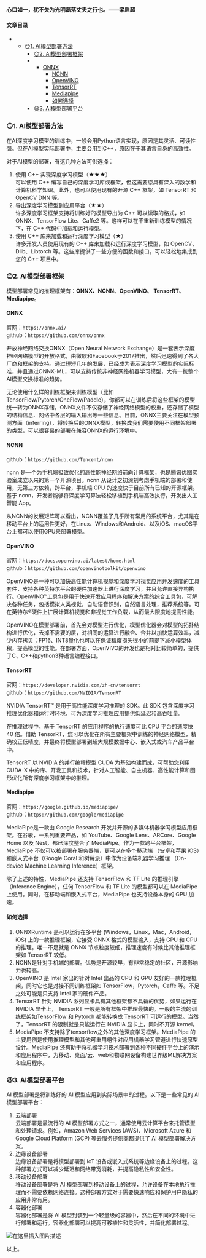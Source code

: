 






**心口如一，犹不失为光明磊落丈夫之行也。——梁启超**  
 



#### 文章目录


* + [:smirk:1. AI模型部署方法](#smirk1_AI_2)
	+ [:blush:2. AI模型部署框架](#blush2_AI_14)
	+ - [ONNX](#ONNX_17)
		- [NCNN](#NCNN_25)
		- [OpenVINO](#OpenVINO_32)
		- [TensorRT](#TensorRT_40)
		- [Mediapipe](#Mediapipe_50)
		- [如何选择](#_58)
	+ [:satisfied:3. AI模型部署平台](#satisfied3_AI_64)




### 😏1. AI模型部署方法


在AI深度学习模型的训练中，一般会用Python语言实现，原因是其灵活、可读性强。但在AI模型实际部署中，主要会用到C++，原因在于其语言自身的高效性。


对于AI模型的部署，有这几种方法可供选择：


1. 使用 C++ 实现深度学习模型（★★★）  
 可以使用 C++ 编写自己的深度学习库或框架，但这需要您具有深入的数学和计算机科学知识。此外，也可以使用现有的开源 C++ 框架，如 TensorRT 和 OpenCV DNN 等。
2. 导出深度学习模型到应用平台（★★）  
 许多深度学习框架支持将训练好的模型导出为 C++ 可以读取的格式，如 ONNX、TensorFlow Lite、Caffe2 等。这样可以在不重新训练模型的情况下，在 C++ 代码中加载和运行模型。
3. 使用 C++ 库来加载和运行深度学习模型（★）  
 许多开发人员使用现有的 C++ 库来加载和运行深度学习模型，如 OpenCV、Dlib、Libtorch 等。这些库提供了一些方便的函数和接口，可以轻松地集成到您的 C++ 项目中。


### 😊2. AI模型部署框架


模型部署常见的推理框架有：**ONNX、NCNN、OpenVINO、 TensorRT、Mediapipe**。


#### ONNX


官网：`https://onnx.ai/`  
 github：`https://github.com/onnx/onnx`


开放神经网络交换ONNX（Open Neural Network Exchange）是一套表示深度神经网络模型的开放格式，由微软和Facebook于2017推出，然后迅速得到了各大厂商和框架的支持。通过短短几年的发展，已经成为表示深度学习模型的实际标准，并且通过ONNX-ML，可以支持传统非神经网络机器学习模型，大有一统整个AI模型交换标准的趋势。


无论使用什么样的训练框架来训练模型（比如TensorFlow/Pytorch/OneFlow/Paddle），你都可以在训练后将这些框架的模型统一转为ONNX存储。ONNX文件不仅存储了神经网络模型的权重，还存储了模型的结构信息、网络中各层的输入输出等一些信息。目前，ONNX主要关注在模型预测方面（inferring），将转换后的ONNX模型，转换成我们需要使用不同框架部署的类型，可以很容易的部署在兼容ONNX的运行环境中。


#### NCNN


github：`https://github.com/Tencent/ncnn`


ncnn 是一个为手机端极致优化的高性能神经网络前向计算框架，也是腾讯优图实验室成立以来的第一个开源项目。ncnn 从设计之初深刻考虑手机端的部署和使用，无第三方依赖，跨平台，手机端 CPU 的速度快于目前所有已知的开源框架。基于 ncnn，开发者能够将深度学习算法轻松移植到手机端高效执行，开发出人工智能 App。


从NCNN的发展矩阵可以看出，NCNN覆盖了几乎所有常用的系统平台，尤其是在移动平台上的适用性更好，在Linux、Windows和Android、以及iOS、macOS平台上都可以使用GPU来部署模型。


#### OpenVINO


官网：`https://docs.openvino.ai/latest/home.html`  
 github：`https://github.com/openvinotoolkit/openvino`


OpenVINO是一种可以加快高性能计算机视觉和深度学习视觉应用开发速度的工具套件，支持各种英特尔平台的硬件加速器上进行深度学习，并且允许直接异构执行。OpenVINO™工具包是用于快速开发应用程序和解决方案的综合工具包，可解决各种任务，包括模拟人类视觉，自动语音识别，自然语言处理，推荐系统等。可在英特尔®硬件上扩展计算机视觉和非视觉工作负载，从而最大限度地提高性能。


OpenVINO在模型部署前，首先会对模型进行优化，模型优化器会对模型的拓扑结构进行优化，去掉不需要的层，对相同的运算进行融合、合并以加快运算效率，减少内存拷贝；FP16、INT8量化也可以在保证精度损失很小的前提下减小模型体积，提高模型的性能。在部署方面，OpenVIVO的开发也是相对比较简单的，提供了C、C++和python3种语言编程接口。


#### TensorRT


官网：`https://developer.nvidia.com/zh-cn/tensorrt`  
 github：`https://github.com/NVIDIA/TensorRT`


NVIDIA TensorRT™ 是用于高性能深度学习推理的 SDK。此 SDK 包含深度学习推理优化器和运行时环境，可为深度学习推理应用提供低延迟和高吞吐量。


在推理过程中，基于 TensorRT 的应用程序的执行速度可比 CPU 平台的速度快 40 倍。借助 TensorRT，您可以优化在所有主要框架中训练的神经网络模型，精确校正低精度，并最终将模型部署到超大规模数据中心、嵌入式或汽车产品平台中。


TensorRT 以 NVIDIA 的并行编程模型 CUDA 为基础构建而成，可帮助您利用 CUDA-X 中的库、开发工具和技术，针对人工智能、自主机器、高性能计算和图形优化所有深度学习框架中的推理。


#### Mediapipe


官网：`https://google.github.io/mediapipe/`  
 github：`https://github.com/google/mediapipe`


MediaPipe是一款由 Google Research 开发并开源的多媒体机器学习模型应用框架。在谷歌，一系列重要产品，如 YouTube、Google Lens、ARCore、Google Home 以及 Nest，都已深度整合了 MediaPipe。作为一款跨平台框架，MediaPipe 不仅可以被部署在服务器端，更可以在多个移动端 （安卓和苹果 iOS）和嵌入式平台（Google Coral 和树莓派）中作为设备端机器学习推理 （On-device Machine Learning Inference）框架。


除了上述的特性，MediaPipe 还支持 TensorFlow 和 TF Lite 的推理引擎（Inference Engine），任何 TensorFlow 和 TF Lite 的模型都可以在 MediaPipe 上使用。同时，在移动端和嵌入式平台，MediaPipe 也支持设备本身的 GPU 加速。


#### 如何选择


1. ONNXRuntime 是可以运行在多平台 (Windows，Linux，Mac，Android，iOS) 上的一款推理框架，它接受 ONNX 格式的模型输入，支持 GPU 和 CPU 的推理。唯一不足就是 ONNX 节点粒度较细，推理速度有时候比其他推理框架如 TensorRT 较低。
2. NCNN是针对手机端的部署。优势是开源较早，有非常稳定的社区，开源影响力也较高。
3. OpenVINO 是 Intel 家出的针对 Intel 出品的 CPU 和 GPU 友好的一款推理框架，同时它也是对接不同训练框架如 TensorFlow，Pytorch，Caffe 等。不足之处可能是只支持 Intel 家的硬件产品。
4. TensorRT 针对 NVIDIA 系列显卡具有其他框架都不具备的优势，如果运行在 NVIDIA 显卡上， TensorRT 一般是所有框架中推理最快的。一般的主流的训练框架如TensorFlow 和 Pytorch 都能转换成 TensorRT 可运行的模型。当然了，TensorRT 的限制就是只能运行在 NVIDIA 显卡上，同时不开源 kernel。
5. MediaPipe 不支持除了tensorflow之外的其他深度学习框架。MediaPipe 的主要用例是使用推理模型和其他可重用组件对应用机器学习管道进行快速原型设计。MediaPipe 还有助于将机器学习技术部署到各种不同硬件平台上的演示和应用程序中，为移动、桌面/云、web和物联网设备构建世界级ML解决方案和应用程序。


### 😆3. AI模型部署平台


AI 模型部署是将训练好的 AI 模型应用到实际场景中的过程。以下是一些常见的 AI 模型部署平台：


1. 云端部署  
 云端部署是最流行的 AI 模型部署方式之一，通常使用云计算平台来托管模型和处理请求。例如，Amazon Web Services (AWS)、Microsoft Azure 和 Google Cloud Platform (GCP) 等云服务提供商都提供了 AI 模型部署解决方案。
2. 边缘设备部署  
 边缘设备部署是将模型部署到 IoT 设备或嵌入式系统等边缘设备上的过程。这种部署方式可以减少延迟和网络带宽消耗，并提高隐私性和安全性。
3. 移动设备部署  
 移动设备部署是将 AI 模型部署到移动设备上的过程，允许设备在本地执行推理而不需要依赖网络连接。这种部署方式对于需要快速响应和保护用户隐私的应用非常有用。
4. 容器化部署  
 容器化部署是将 AI 模型封装到一个轻量级的容器中，然后在不同的环境中进行部署和运行。容器化部署可以提高可移植性和灵活性，并简化部署过程。


![在这里插入图片描述](https://img-blog.csdnimg.cn/ca9b0f5464ec4665a5508738e7e18dee.png)


以上。





